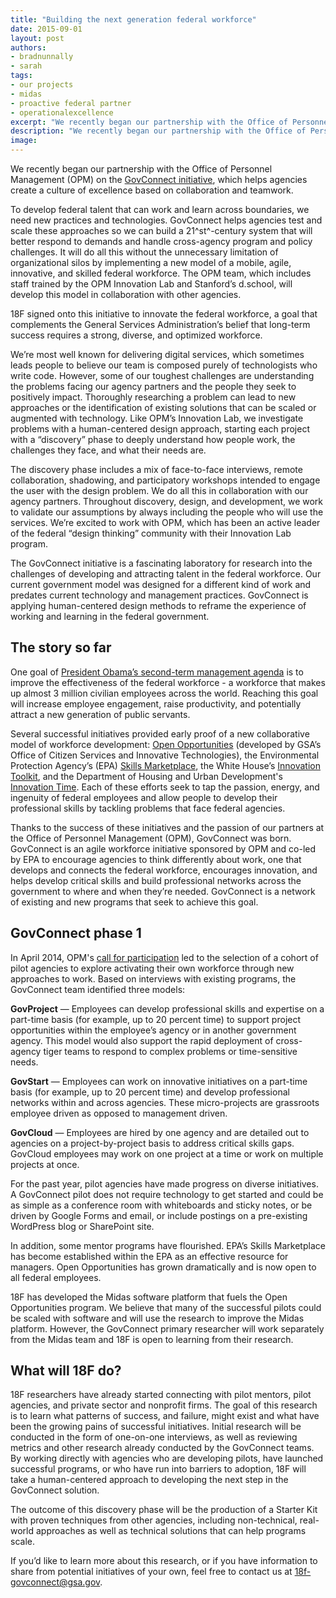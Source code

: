 ```yaml
---
title: "Building the next generation federal workforce"
date: 2015-09-01
layout: post
authors:
- bradnunnally
- sarah
tags:
- our projects
- midas
- proactive federal partner
- operationalexcellence
excerpt: "We recently began our partnership with the Office of Personnel Management (OPM) on the GovConnect initiative, which helps agencies create a culture of excellence based on collaboration and teamwork."
description: "We recently began our partnership with the Office of Personnel Management (OPM) on the GovConnect initiative, which helps agencies create a culture of excellence based on collaboration and teamwork."
image:
---
```


We recently began our partnership with the Office of Personnel
Management (OPM) on the [GovConnect
initiative](http://www.fedtechmagazine.com/article/2014/10/govconnect-makes-employee-passion-projects-reality),
which helps agencies create a culture of excellence based on
collaboration and teamwork.

To develop federal talent that can work and learn across boundaries, we
need new practices and technologies. GovConnect helps agencies test and
scale these approaches so we can build a 21^st^-century system that will
better respond to demands and handle cross-agency program and policy
challenges. It will do all this without the unnecessary limitation of
organizational silos by implementing a new model of a mobile, agile,
innovative, and skilled federal workforce. The OPM team, which includes
staff trained by the OPM Innovation Lab and Stanford’s d.school, will
develop this model in collaboration with other agencies.

18F signed onto this initiative to innovate the federal workforce, a
goal that complements the General Services Administration’s belief that
long-term success requires a strong, diverse, and optimized workforce.

We’re most well known for delivering digital services, which sometimes
leads people to believe our team is composed purely of technologists who
write code. However, some of our toughest challenges are understanding
the problems facing our agency partners and the people they seek to
positively impact. Thoroughly researching a problem can lead to new
approaches or the identification of existing solutions that can be
scaled or augmented with technology. Like OPM’s Innovation Lab, we
investigate problems with a human-centered design approach, starting
each project with a “discovery” phase to deeply understand how people
work, the challenges they face, and what their needs are.

The discovery phase includes a mix of face-to-face interviews, remote
collaboration, shadowing, and participatory workshops intended to engage
the user with the design problem. We do all this in collaboration with
our agency partners. Throughout discovery, design, and development, we
work to validate our assumptions by always including the people who will
use the services. We’re excited to work with OPM, which has been an
active leader of the federal “design thinking” community with their
Innovation Lab program.

The GovConnect initiative is a fascinating laboratory for research into
the challenges of developing and attracting talent in the federal
workforce. Our current government model was designed for a different
kind of work and predates current technology and management practices.
GovConnect is applying human-centered design methods to reframe the
experience of working and learning in the federal government.

## The story so far

One goal of
[President Obama’s second-term management agenda](https://www.whitehouse.gov/blog/2013/07/08/smarter-more-innovative-government-american-people)
is to improve the effectiveness of the federal workforce - a workforce
that makes up almost 3 million civilian employees across the world.
Reaching this goal will increase employee engagement, raise
productivity, and potentially attract a new generation of public
servants.

Several successful initiatives provided early proof of a new
collaborative model of workforce development: [Open Opportunities](http://www.digitalgov.gov/join-digitalgov/open-opportunities-in-digitalgov/)
(developed by GSA’s Office of Citizen Services and Innovative
Technologies),
the Environmental Protection Agency’s (EPA) [Skills
Marketplace](http://www.fedmanager.com/news/2063-epa-professional-development),
the White House’s [Innovation
Toolkit](https://www.whitehouse.gov/blog/2014/12/02/designing-citizen-science-and-crowdsourcing-toolkit-federal-government),
and the Department of Housing and Urban Development's [Innovation
Time](http://www.washingtonpost.com/politics/federal_government/engaging-new-employees-to-improve-huds-workplace-and-operations/2013/06/24/8d442838-dd20-11e2-bd83-e99e43c336ed_story.html).
Each of these efforts seek to tap the passion, energy, and ingenuity of
federal employees and allow people to develop their professional skills
by tackling problems that face federal agencies.

Thanks to the success of these initiatives and the passion of our
partners at the Office of Personnel Management (OPM), GovConnect was
born. GovConnect is an agile workforce initiative sponsored by OPM and
co-led by EPA to encourage agencies to think differently about work, one
that develops and connects the federal workforce, encourages innovation,
and helps develop critical skills and build professional networks across
the government to where and when they’re needed. GovConnect is a network
of existing and new programs that seek to achieve this goal.

## GovConnect phase 1

In April 2014, OPM's [call for
participation](https://www.chcoc.gov/content/govconnect-expo-follow-identifying-volunteer-pilot-agencies)
led to the selection of a cohort of pilot agencies to explore activating
their own workforce through new approaches to work. Based on interviews
with existing programs, the GovConnect team identified three models:

**GovProject** — Employees can develop professional skills and expertise
on a part-time basis (for example, up to 20 percent time) to support
project opportunities within the employee’s agency or in another
government agency. This model would also support the rapid deployment of
cross-agency tiger teams to respond to complex problems or
time-sensitive needs.

**GovStart** — Employees can work on innovative initiatives on a
part-time basis (for example, up to 20 percent time) and develop
professional networks within and across agencies. These micro-projects
are grassroots employee driven as opposed to management driven.

**GovCloud** — Employees are hired by one agency and are detailed out to
agencies on a project-by-project basis to address critical skills gaps.
GovCloud employees may work on one project at a time or work on multiple
projects at once.

For the past year, pilot agencies have made progress on diverse
initiatives. A GovConnect pilot does not require technology to get
started and could be as simple as a conference room with whiteboards and
sticky notes, or be driven by Google Forms and email, or include
postings on a pre-existing WordPress blog or SharePoint site.

In addition, some mentor programs have flourished. EPA’s Skills
Marketplace has become established within the EPA as an effective
resource for managers. Open Opportunities has grown dramatically and is
now open to all federal employees.

18F has developed the Midas software platform that fuels the Open
Opportunities program. We believe that many of the successful pilots
could be scaled with software and will use the research to improve the
Midas platform. However, the GovConnect primary researcher will work
separately from the Midas team and 18F is open to learning from their
research.

## What will 18F do?

18F researchers have already started connecting with pilot mentors,
pilot agencies, and private sector and nonprofit firms. The goal of this
research is to learn what patterns of success, and failure, might exist
and what have been the growing pains of successful initiatives. Initial
research will be conducted in the form of one-on-one interviews, as well
as reviewing metrics and other research already conducted by the
GovConnect teams. By working directly with agencies who are developing
pilots, have launched successful programs, or who have run into barriers
to adoption, 18F will take a human-centered approach to developing the
next step in the GovConnect solution.

The outcome of this discovery phase will be the production of a Starter
Kit with proven techniques from other agencies, including non-technical,
real-world approaches as well as technical solutions that can help
programs scale.

If you’d like to learn more about this research, or if you have
information to share from potential initiatives of your own, feel free
to contact us at
[18f-govconnect@gsa.gov](mailto:18f-govconnect@gsa.gov).
